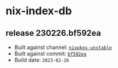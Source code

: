 # nix-index-db
## release 230226.bf592ea
- Built against channel: [`nixpkgs-unstable`](https://github.com/nixos/nixpkgs/tree/nixpkgs-unstable)
- Built against commit: [`bf592ea`](https://github.com/NixOS/nixpkgs/commit/bf592ea571b11dfee17a74d022f0b481ca5f1319)
- Build date: `2023-02-26`
